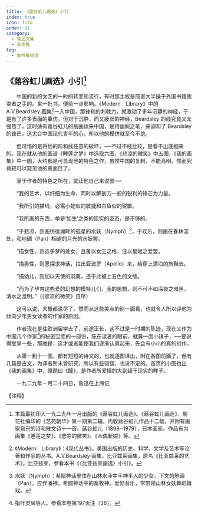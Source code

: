 ```yaml
---
title: 《蕗谷虹儿画选》小引
index: true
icon: file
order: 31
category:
  - 鲁迅文集
  - 杂文集
tag:  
  - 集外集拾遗
---
```


## 《蕗谷虹儿画选》小引[^①]

　　中国的新的文艺的一时的转变和流行，有时那主权是简直大半操于外国书籍贩卖者之手的。来一批书，便给一点影响。《Modern　Library》中的 A.V.Beardsley 画集[^②]一入中国，那锋利的刺戟力，就激动了多年沉静的神经，于是有了许多表面的摹仿。但对于沉静，而又疲弱的神经，Beardsley 的线究竟又太强烈了，这时适有蕗谷虹儿的版画运来中国，是用幽婉之笔，来调和了 Beardsley 的锋芒，这尤合中国现代青年的心，所以他的模仿就至今不绝。

　　但可惜的是将他的形和线任意的破坏，──不过不经比较，是看不出底细来的。现在就从他的画谱《睡莲之梦》中选取六图，《悲凉的微笑》中五图，《我的画集》中一图，大约都是可显现他的特色之作，虽然中国的复制，不能高明，然而究竟较可以窥见他的真面目了。

　　至于作者的特色之所在，就让他自己来说罢──

　　“我的艺术，以纤细为生命，同时以解剖刀一般的锐利的锋芒为力量。

　　“我所引的描线，必需小蛇似的敏捷和白鱼似的锐敏。

　　“我所画的东西，单是‘如生’之类的现实的姿态，是不够的。

　　“于悲凉，则画彷徨湖畔的孤星的水妖（Nymph）[^③]，于欢乐，则画在春林深处，和地碉（Pan）相谑的月光的水妖罢。

　　“描女性，则选多梦的处女，且备以女王之格，注以星姬之爱罢。

　　“描男性，则愿探求神话，拉出亚波罗（Apollo）来，给穿上漂泊的旅鞋去。

　　“描幼儿，则加以天使的羽翼，还于此被上五色的文绫。

　　“而为了孕育这些爱的幻想的模特儿们，我的思想，则不可不如深夜之暗黑，清水之澄明。”（《悲凉的微笑》自序）

　　这可以说，大概都说尽了。然而从这些美点的别一面看，也就令人所以评他为倾向少年男女读者的作家的原因。

　　作者现在是往欧洲留学去了，前途正长，这不过是一时期的陈迹，现在又作为中国几个作家[^④]的秘密宝库的一部份，陈在读者的眼前，就算一面小镜子，──要说得堂皇一些，那就是，这才或者能使我们逐渐认真起来，先会有小小的真的创作。

　　从第一到十一图，都有短短的诗文的，也就逐图译出，附在各图前面了，但有几篇是古文，为译者所未曾研究，所以有些错误，也说不定的。首页的小图也出《我的画集》中，原题曰《瞳》，是作者所爱描的大到超于现实的眸子。

　　一九二九年一月二十四日，鲁迅在上海记

【注释】

[^①]: 本篇最初印入一九二九年一月出版的《蕗谷虹儿画选》。《蕗谷虹儿画选》，朝花社编印的《艺苑朝华》第一期第二辑。内收蕗谷虹儿作品十二幅，并附有画家自己的诗和散文诗十一首。蕗谷虹儿（1898─1979），日本画家。作品有为画集《睡莲之梦》、《悲凉的微笑》、《木偶新娘》等。

[^②]: 《Modern　Library》：《现代丛书》。美国出版的历史、科学、文学及艺术等论著和作品的丛书。A.V.Beardsley 画集，比亚兹莱画集，原名《比亚兹莱的艺术》。比亚兹莱，参看本书《〈比亚兹莱画选〉小引》。

[^③]: 水妖（Nymph）：希腊神话里住在山林水泽中半神半人的少女。下文的地碉（Pan），应作潘神，希腊神话中的畜牧神。爱好音乐，常带领山林女妖舞蹈嬉戏。

[^④]: 指叶灵凤等人。参看本卷第197页注〔36〕。
